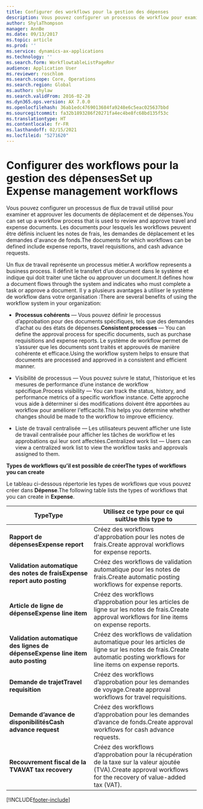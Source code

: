 ```yaml
---
title: Configurer des workflows pour la gestion des dépenses
description: Vous pouvez configurer un processus de workflow pour examiner et approuver les documents de voyage et de dépenses.
author: ShylaThompson
manager: AnnBe
ms.date: 09/13/2017
ms.topic: article
ms.prod: ''
ms.service: dynamics-ax-applications
ms.technology: ''
ms.search.form: WorkflowtableListPageRnr
audience: Application User
ms.reviewer: roschlom
ms.search.scope: Core, Operations
ms.search.region: Global
ms.author: shylaw
ms.search.validFrom: 2016-02-28
ms.dyn365.ops.version: AX 7.0.0
ms.openlocfilehash: 36ab1edc4769013684fa9248e6c5eac025637bbd
ms.sourcegitcommit: fa32b1893286f20271fa4ec4be8fc68bd135f53c
ms.translationtype: HT
ms.contentlocale: fr-FR
ms.lasthandoff: 02/15/2021
ms.locfileid: "5271620"
---
```

# <a name="set-up-expense-management-workflows"></a><span data-ttu-id="03fa0-103">Configurer des workflows pour la gestion des dépenses</span><span class="sxs-lookup"><span data-stu-id="03fa0-103">Set up Expense management workflows</span></span>

<span data-ttu-id="03fa0-104">Vous pouvez configurer un processus de flux de travail utilisé pour examiner et approuver les documents de déplacement et de dépenses.</span><span class="sxs-lookup"><span data-stu-id="03fa0-104">You can set up a workflow process that is used to review and approve travel and expense documents.</span></span> <span data-ttu-id="03fa0-105">Les documents pour lesquels les workflows peuvent être définis incluent les notes de frais, les demandes de déplacement et les demandes d'avance de fonds.</span><span class="sxs-lookup"><span data-stu-id="03fa0-105">The documents for which workflows can be defined include expense reports, travel requisitions, and cash advance requests.</span></span>

<span data-ttu-id="03fa0-106">Un flux de travail représente un processus métier.</span><span class="sxs-lookup"><span data-stu-id="03fa0-106">A workflow represents a business process.</span></span> <span data-ttu-id="03fa0-107">Il définit le transfert d’un document dans le système et indique qui doit traiter une tâche ou approuver un document.</span><span class="sxs-lookup"><span data-stu-id="03fa0-107">It defines how a document flows through the system and indicates who must complete a task or approve a document.</span></span> <span data-ttu-id="03fa0-108">Il y a plusieurs avantages à utiliser le système de workflow dans votre organisation :</span><span class="sxs-lookup"><span data-stu-id="03fa0-108">There are several benefits of using the workflow system in your organization:</span></span>

-   <span data-ttu-id="03fa0-109">**Processus cohérents** — Vous pouvez définir le processus d’approbation pour des documents spécifiques, tels que des demandes d’achat ou des états de dépenses.</span><span class="sxs-lookup"><span data-stu-id="03fa0-109">**Consistent processes** — You can define the approval process for specific documents, such as purchase requisitions and expense reports.</span></span> <span data-ttu-id="03fa0-110">Le système de workflow permet de s’assurer que les documents sont traités et approuvés de manière cohérente et efficace.</span><span class="sxs-lookup"><span data-stu-id="03fa0-110">Using the workflow system helps to ensure that documents are processed and approved in a consistent and efficient manner.</span></span>

-   <span data-ttu-id="03fa0-111">Visibilité de processus — Vous pouvez suivre le statut, l’historique et les mesures de performance d’une instance de workflow spécifique.</span><span class="sxs-lookup"><span data-stu-id="03fa0-111">Process visibility — You can track the status, history, and performance metrics of a specific workflow instance.</span></span> <span data-ttu-id="03fa0-112">Cette approche vous aide à déterminer si des modifications doivent être apportées au workflow pour améliorer l'efficacité.</span><span class="sxs-lookup"><span data-stu-id="03fa0-112">This helps you determine whether changes should be made to the workflow to improve efficiency.</span></span>

-   <span data-ttu-id="03fa0-113">Liste de travail centralisée — Les utilisateurs peuvent afficher une liste de travail centralisée pour afficher les tâches de workflow et les approbations qui leur sont affectées.</span><span class="sxs-lookup"><span data-stu-id="03fa0-113">Centralized work list — Users can view a centralized work list to view the workflow tasks and approvals assigned to them.</span></span> 

<span data-ttu-id="03fa0-114">**Types de workflows qu’il est possible de créer**</span><span class="sxs-lookup"><span data-stu-id="03fa0-114">**The types of workflows you can create**</span></span>

<span data-ttu-id="03fa0-115">Le tableau ci-dessous répertorie les types de workflows que vous pouvez créer dans **Dépense**.</span><span class="sxs-lookup"><span data-stu-id="03fa0-115">The following table lists the types of workflows that you can create in **Expense**.</span></span>


|              <span data-ttu-id="03fa0-116"><strong>Type</strong></span><span class="sxs-lookup"><span data-stu-id="03fa0-116"><strong>Type</strong></span></span>              |                   <span data-ttu-id="03fa0-117"><strong>Utilisez ce type pour ce qui suit</strong></span><span class="sxs-lookup"><span data-stu-id="03fa0-117"><strong>Use this type to</strong></span></span>                   |
|-------------------------------------------------|-----------------------------------------------------------------------|
|         <span data-ttu-id="03fa0-118"><strong>Rapport de dépenses</strong></span><span class="sxs-lookup"><span data-stu-id="03fa0-118"><strong>Expense report</strong></span></span>         |            <span data-ttu-id="03fa0-119">Créez des workflows d'approbation pour les notes de frais.</span><span class="sxs-lookup"><span data-stu-id="03fa0-119">Create approval workflows for expense reports.</span></span>             |
|  <span data-ttu-id="03fa0-120"><strong>Validation automatique des notes de frais</strong></span><span class="sxs-lookup"><span data-stu-id="03fa0-120"><strong>Expense report auto posting</strong></span></span>   |        <span data-ttu-id="03fa0-121">Créez des workflows de validation automatique pour les notes de frais.</span><span class="sxs-lookup"><span data-stu-id="03fa0-121">Create automatic posting workflows for expense reports.</span></span>        |
|       <span data-ttu-id="03fa0-122"><strong>Article de ligne de dépense</strong></span><span class="sxs-lookup"><span data-stu-id="03fa0-122"><strong>Expense line item</strong></span></span>        |     <span data-ttu-id="03fa0-123">Créez des workflows d’approbation pour les articles de ligne sur les notes de frais.</span><span class="sxs-lookup"><span data-stu-id="03fa0-123">Create approval workflows for line items on expense reports.</span></span>      |
| <span data-ttu-id="03fa0-124"><strong>Validation automatique des lignes de dépense</strong></span><span class="sxs-lookup"><span data-stu-id="03fa0-124"><strong>Expense line item auto posting</strong></span></span> | <span data-ttu-id="03fa0-125">Créez des workflows de validation automatique pour les articles de ligne sur les notes de frais.</span><span class="sxs-lookup"><span data-stu-id="03fa0-125">Create automatic posting workflows for line items on expense reports.</span></span> |
|       <span data-ttu-id="03fa0-126"><strong>Demande de trajet</strong></span><span class="sxs-lookup"><span data-stu-id="03fa0-126"><strong>Travel requisition</strong></span></span>       |          <span data-ttu-id="03fa0-127">Créez des workflows d’approbation pour les demandes de voyage.</span><span class="sxs-lookup"><span data-stu-id="03fa0-127">Create approval workflows for travel requisitions.</span></span>           |
|      <span data-ttu-id="03fa0-128"><strong>Demande d’avance de disponibilités</strong></span><span class="sxs-lookup"><span data-stu-id="03fa0-128"><strong>Cash advance request</strong></span></span>      |         <span data-ttu-id="03fa0-129">Créez des workflows d’approbation pour les demandes d’avance de fonds.</span><span class="sxs-lookup"><span data-stu-id="03fa0-129">Create approval workflows for cash advance requests.</span></span>          |
|        <span data-ttu-id="03fa0-130"><strong>Recouvrement fiscal de la TVA</strong></span><span class="sxs-lookup"><span data-stu-id="03fa0-130"><strong>VAT tax recovery</strong></span></span>        | <span data-ttu-id="03fa0-131">Créez des workflows d’approbation pour la récupération de la taxe sur la valeur ajoutée (TVA).</span><span class="sxs-lookup"><span data-stu-id="03fa0-131">Create approval workflows for the recovery of value-added tax (VAT).</span></span>  |



[!INCLUDE[footer-include](../includes/footer-banner.md)]